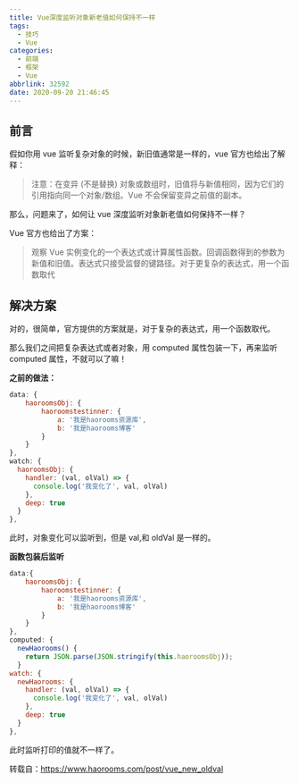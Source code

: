 ```yaml
---
title: Vue深度监听对象新老值如何保持不一样
tags:
  - 技巧
  - Vue
categories:
  - 前端
  - 框架
  - Vue
abbrlink: 32592
date: 2020-09-20 21:46:45
---
```


## 前言

假如你用 vue 监听复杂对象的时候，新旧值通常是一样的，vue 官方也给出了解释：

> 注意：在变异 (不是替换) 对象或数组时，旧值将与新值相同，因为它们的引用指向同一个对象/数组。Vue 不会保留变异之前值的副本。

<!-- more -->

那么，问题来了，如何让 vue 深度监听对象新老值如何保持不一样？

Vue 官方也给出了方案：

> 观察 Vue 实例变化的一个表达式或计算属性函数。回调函数得到的参数为新值和旧值。表达式只接受监督的键路径。对于更复杂的表达式，用一个函数取代

## 解决方案

对的，很简单，官方提供的方案就是，对于复杂的表达式，用一个函数取代。

那么我们之间把复杂表达式或者对象，用 computed 属性包装一下，再来监听 computed 属性，不就可以了嘛！

**之前的做法：**

```js
data: {
    haoroomsObj: {
        haoroomstestinner: {
            a: '我是haorooms资源库',
            b: '我是haorooms博客'
        }
    }
},
watch: {
  haoroomsObj: {
    handler: (val, olVal) => {
      console.log('我变化了', val, olVal)
    },
    deep: true
  }
},
```

此时，对象变化可以监听到，但是 val,和 oldVal 是一样的。

**函数包装后监听**

```js
data:{
    haoroomsObj: {
        haoroomstestinner: {
            a: '我是haorooms资源库',
            b: '我是haorooms博客'
        }
    }
},
computed: {
  newHaorooms() {
    return JSON.parse(JSON.stringify(this.haoroomsObj));
  }
watch: {
  newHaorooms: {
    handler: (val, olVal) => {
      console.log('我变化了', val, olVal)
    },
    deep: true
  }
},
```

此时监听打印的值就不一样了。

转载自：https://www.haorooms.com/post/vue_new_oldval
